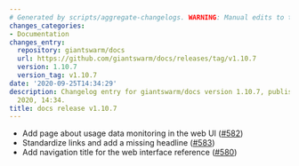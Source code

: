 ```yaml
---
# Generated by scripts/aggregate-changelogs. WARNING: Manual edits to this files will be overwritten.
changes_categories:
- Documentation
changes_entry:
  repository: giantswarm/docs
  url: https://github.com/giantswarm/docs/releases/tag/v1.10.7
  version: 1.10.7
  version_tag: v1.10.7
date: '2020-09-25T14:34:29'
description: Changelog entry for giantswarm/docs version 1.10.7, published on 25 September
  2020, 14:34.
title: docs release v1.10.7
---
```


- Add page about usage data monitoring in the web UI ([#582](https://github.com/giantswarm/docs/pull/582))
- Standardize links and add a missing headline ([#583](https://github.com/giantswarm/docs/pull/583))
- Add navigation title for the web interface reference ([#580](https://github.com/giantswarm/docs/pull/580))

